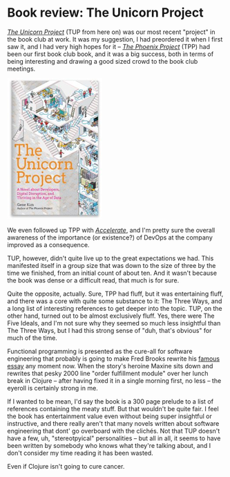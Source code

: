 # Book review: The Unicorn Project

[*The Unicorn Project*][1] (TUP from here on) was our most recent "project" in
the book club at work. It was my suggestion, I had preordered it when I first
saw it, and I had very high hopes for it – [*The Phoenix Project*][2] (TPP) had
been our first book club book, and it was a big success, both in terms of being
interesting and drawing a good sized crowd to the book club meetings.

[1]: https://itrevolution.com/the-unicorn-project
[2]: https://itrevolution.com/book/the-phoenix-project

![Cover of *The Unicorn Project*](images/2020-02-24-unicorn-project.jpg)

We even followed up TPP with [*Accelerate*][3], and I'm pretty sure the overall
awareness of the importance (or existence?) of DevOps at the company improved
as a consequence.

[3]: https://itrevolution.com/book/accelerate

TUP, however, didn't quite live up to the great expectations we had. This
manifested itself in a group size that was down to the size of three by the
time we finished, from an initial count of about ten. And it wasn't because the
book was dense or a difficult read, that much is for sure.

Quite the opposite, actually. Sure, TPP had fluff, but it was entertaining
fluff, and there was a core with quite some substance to it: The Three Ways,
and a long list of interesting references to get deeper into the topic. TUP, on
the other hand, turned out to be almost exclusively fluff. Yes, there were The
Five Ideals, and I'm not sure why they seemed so much less insightful than The
Three Ways, but I had this strong sense of "duh, that's obvious" for much of
the time.

Functional programming is presented as the cure-all for software engineering
that probably is going to make Fred Brooks rewrite his [famous essay][4] any
moment now. When the story's heroine Maxine sits down and rewrites that pesky
2000 line "order fulfillment module" over her lunch break in Clojure – after
having fixed it in a single morning first, no less – the eyeroll is certainly
strong in me.

[4]: http://faculty.salisbury.edu/~xswang/Research/Papers/SERelated/no-silver-bullet.pdf

If I wanted to be mean, I'd say the book is a 300 page prelude to a list of
references containing the meaty stuff. But that wouldn't be quite fair. I feel
the book has entertainment value even without being super insightful or
instructive, and there really aren't that many novels written about software
engineering that dont' go overboard with the clichés. Not that TUP doesn't have
a few, uh, "stereotpyical" personalities – but all in all, it seems to have
been written by somebody who knows what they're talking about, and I don't
consider my time reading it has been wasted.

Even if Clojure isn't going to cure cancer.
